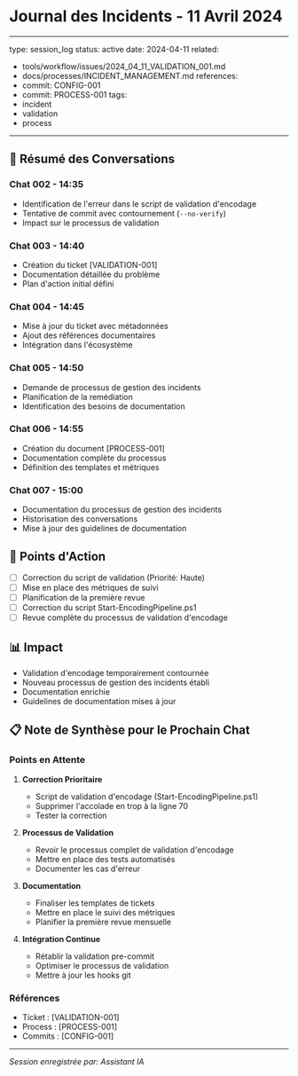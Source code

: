 # Journal des Incidents - 11 Avril 2024

---
type: session_log
status: active
date: 2024-04-11
related:
  - tools/workflow/issues/2024_04_11_VALIDATION_001.md
  - docs/processes/INCIDENT_MANAGEMENT.md
references:
  - commit: CONFIG-001
  - commit: PROCESS-001
tags:
  - incident
  - validation
  - process
---

## 📝 Résumé des Conversations

### Chat 002 - 14:35
- Identification de l'erreur dans le script de validation d'encodage
- Tentative de commit avec contournement (`--no-verify`)
- Impact sur le processus de validation

### Chat 003 - 14:40
- Création du ticket [VALIDATION-001]
- Documentation détaillée du problème
- Plan d'action initial défini

### Chat 004 - 14:45
- Mise à jour du ticket avec métadonnées
- Ajout des références documentaires
- Intégration dans l'écosystème

### Chat 005 - 14:50
- Demande de processus de gestion des incidents
- Planification de la remédiation
- Identification des besoins de documentation

### Chat 006 - 14:55
- Création du document [PROCESS-001]
- Documentation complète du processus
- Définition des templates et métriques

### Chat 007 - 15:00
- Documentation du processus de gestion des incidents
- Historisation des conversations
- Mise à jour des guidelines de documentation

## 🎯 Points d'Action
- [ ] Correction du script de validation (Priorité: Haute)
- [ ] Mise en place des métriques de suivi
- [ ] Planification de la première revue
- [ ] Correction du script Start-EncodingPipeline.ps1
- [ ] Revue complète du processus de validation d'encodage

## 📊 Impact
- Validation d'encodage temporairement contournée
- Nouveau processus de gestion des incidents établi
- Documentation enrichie
- Guidelines de documentation mises à jour

## 📋 Note de Synthèse pour le Prochain Chat

### Points en Attente
1. **Correction Prioritaire**
   - Script de validation d'encodage (Start-EncodingPipeline.ps1)
   - Supprimer l'accolade en trop à la ligne 70
   - Tester la correction

2. **Processus de Validation**
   - Revoir le processus complet de validation d'encodage
   - Mettre en place des tests automatisés
   - Documenter les cas d'erreur

3. **Documentation**
   - Finaliser les templates de tickets
   - Mettre en place le suivi des métriques
   - Planifier la première revue mensuelle

4. **Intégration Continue**
   - Rétablir la validation pre-commit
   - Optimiser le processus de validation
   - Mettre à jour les hooks git

### Références
- Ticket : [VALIDATION-001]
- Process : [PROCESS-001]
- Commits : [CONFIG-001]

---
*Session enregistrée par: Assistant IA* 